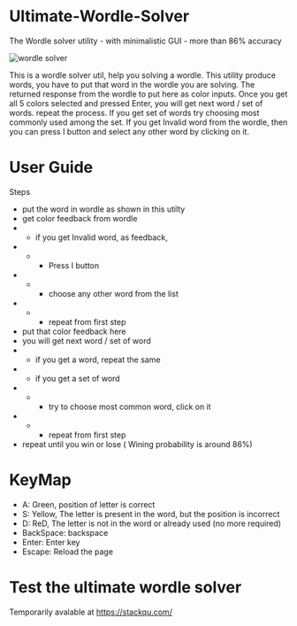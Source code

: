 # Ultimate-Wordle-Solver
The Wordle solver utility - with minimalistic GUI - more than 86% accuracy

![wordle solver](https://user-images.githubusercontent.com/29673767/155016964-62c52534-f2e7-4016-9902-937acad57df8.jpg)

This is a wordle solver util, help you solving a wordle. This utility produce words, you have to put that word in the wordle you are solving. The returned response from the wordle to put here as color inputs. Once you get all 5 colors selected and pressed Enter, you will get next word / set of words. repeat the process. If you get set of words try choosing most commonly used among the set. If you get Invalid word from the wordle, then you can press I button and select any other word by clicking on it. 
# User Guide
Steps
- put the word in wordle as shown in this utilty
- get color feedback from wordle
- - if you get Invalid word, as feedback, 
- - - Press I button
- - - choose any other word from the list 
- - - repeat from first step
- put that color feedback here
- you will get next word / set of word
- - if you get a word, repeat the same
- - if you get a set of word
- - - try to choose most common word, click on it
- - - repeat from first step
- repeat until you win or lose ( Wining probability is around 86%)

# KeyMap
- A: Green, position of letter is correct
- S: Yellow, The letter is present in the word, but the position is incorrect
- D: ReD, The letter is not in the word or already used (no more required)
- BackSpace: backspace
- Enter: Enter key
- Escape: Reload the page



# Test the ultimate wordle solver
Temporarily avalable at https://stackqu.com/
